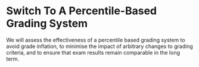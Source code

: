 Switch To A Percentile-Based Grading System
===========================================

We will assess the effectiveness of a percentile based grading system to 
avoid grade inflation, to minimise the impact of arbitrary changes to 
grading criteria, and to ensure that exam results remain comparable in 
the long term.